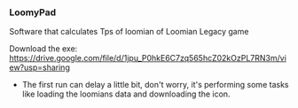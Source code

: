 ### LoomyPad
Software that calculates Tps of loomian of Loomian Legacy game

Download the exe: https://drive.google.com/file/d/1jpu_P0hkE6C7zq565hcZ02kOzPL7RN3m/view?usp=sharing

- The first run can delay a little bit, don't worry, it's performing some tasks like loading the loomians data and downloading the icon.
